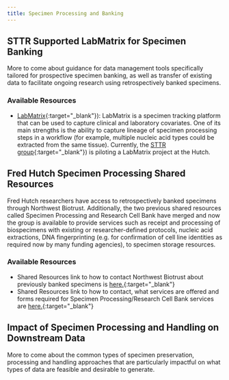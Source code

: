 ```yaml
---
title: Specimen Processing and Banking
---
```

## STTR Supported LabMatrix for Specimen Banking
More to come about guidance for data management tools specifically tailored for prospective specimen banking, as well as transfer of existing data to facilitate ongoing research using retrospectively banked specimens.  

### Available Resources
  - [LabMatrix](http://www.biofortis.com/labmatrix){:target="_blank"}<!--_-->): LabMatrix is a specimen tracking platform that can be used to capture clinical and laboratory covariates. One of its main strengths is the ability to capture lineage of specimen processing steps in a workflow (for example, multiple nucleic acid types could be extracted from the same tissue). Currently, the [STTR group](https://www.fredhutch.org/en/labs/seattle-translational-tumor-research.html){:target="_blank"}<!--_-->) is piloting a LabMatrix project at the Hutch.

## Fred Hutch Specimen Processing Shared Resources
Fred Hutch researchers have access to retrospectively banked specimens through Northwest Biotrust.  Additionally, the two previous shared resources called Specimen Processing and Research Cell Bank have merged and now the group is available to provide services such as receipt and processing of biospecimens with existing or researcher-defined protocols, nucleic acid extractions, DNA fingerprinting (e.g. for confirmation of cell line identities as required now by many funding agencies), to specimen storage resources.  

### Available Resources
  - Shared Resources link to how to contact Northwest Biotrust about previously banked specimens is [here.](https://sharedresources.fredhutch.org/services/access-biospecimen-samples){:target="_blank"}<!--_-->
  - Shared Resources link to how to contact, what services are offered and forms required for Specimen Processing/Research Cell Bank services are  [here.](https://sharedresources.fredhutch.org/core-facilities/specimen-processingresearch-cell-bank){:target="_blank"}<!--_-->

## Impact of Specimen Processing and Handling on Downstream Data
More to come about the common types of specimen preservation, processing and handling approaches that are particularly impactful on what types of data are feasible and desirable to generate.  
